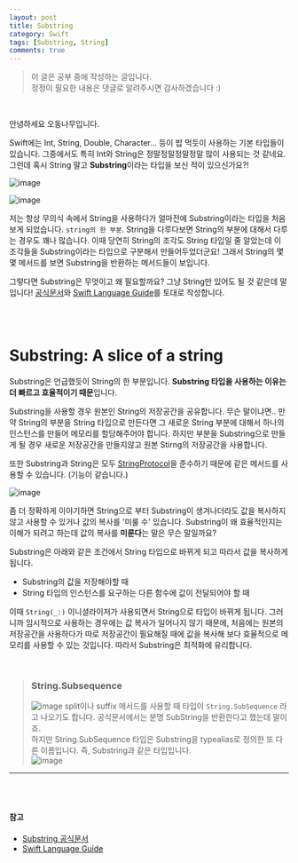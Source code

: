 ```yaml
---
layout: post
title: Substring
category: Swift
tags: [Substring, String]
comments: true
---
```

>이 글은 공부 중에 작성하는 글입니다.        
>정정이 필요한 내용은 댓글로 알려주시면 감사하겠습니다 :)

<br>

안녕하세요 오동나무입니다.  <br>

Swift에는 Int, String, Double, Character... 등이 밥 먹듯이 사용하는 기본 타입들이 있습니다. 그중에서도 특히 Int와 String은 정말정말정말정말 많이 사용되는 것 같네요. 그런데 혹시 String 말고 **Substring**이라는 타입을 보신 적이 있으신가요?! 

![image](https://user-images.githubusercontent.com/73867548/120068459-c3b88800-c0bb-11eb-96d3-461caac17b8b.jpeg)

![image](https://user-images.githubusercontent.com/73867548/120068549-26aa1f00-c0bc-11eb-81fa-6da3d52e6395.jpeg)


저는 항상 무의식 속에서 String을 사용하다가 얼마전에 Substring이라는 타입을 처음 보게 되었습니다. `string의 한 부분`. String을 다루다보면 String의 부분에 대해서 다루는 경우도 꽤나 많습니다. 이때 당연히 String의 조각도 String 타입일 줄 알았는데 이 조각들을 Substring이라는 타입으로 구분해서 만들어두었더군요! 그래서 String의 몇몇 메서드를 보면 Substring을 반환하는 메서드들이 보입니다. <br>

그렇다면 Substring은 무엇이고 왜 필요할까요? 그냥 String만 있어도 될 것 같은데 말입니다! [공식문서](https://developer.apple.com/documentation/swift/substring/)와 [Swift Language Guide](https://docs.swift.org/swift-book/LanguageGuide/StringsAndCharacters.html)를 토대로 작성합니다.

<br>
<br>

# Substring: A slice of a string

Substring은 언급했듯이 String의 한 부분입니다. **Substring 타입을 사용하는 이유는 더 빠르고 효율적이기 때문**입니다. <br>

Substring을 사용할 경우 원본인 String의 저장공간을 공유합니다. 무슨 말이냐면.. 만약 String의 부분을 String 타입으로 만든다면 그 새로운 String 부분에 대해서 하나의 인스턴스를 만들어 메모리를 할당해주어야 합니다. 하지만 부분을 Substring으로 만들게 될 경우 새로운 저장공간을 만들지않고 원본 Stirng의 저장공간을 사용합니다. <br>

또한 Substring과  String은 모두 [StringProtocol](https://developer.apple.com/documentation/swift/stringprotocol)을 준수하기 때문에 같은 메서드를 사용할 수 있습니다. (기능이 같습니다.) <br>

![image](https://user-images.githubusercontent.com/73867548/120070498-ce781a80-c0c5-11eb-8309-432814e1e0e1.jpeg)

 좀 더 정확하게 이야기하면 String으로 부터 Substring이 생겨나더라도 값을 복사하지 않고 사용할 수 있거나 값의 복사를 '미룰 수' 있습니다. Substring이 왜 효율적인지는 이해가 되려고 하는데 값의 복사를 **미룬다**는 말은 무슨 말일까요? <br>
 
Substring은 아래와 같은 조건에서 String 타입으로 바뀌게 되고 따라서 값을 복사하게 됩니다.
- Substring의 값을 저장해야할 때
- String 타입의 인스턴스를 요구하는 다른 함수에 값이 전달되어야 할 때

이때 `String(_:)` 이니셜라이저가 사용되면서 String으로 타입이 바뀌게 됩니다. 그러니까 임시적으로 사용하는 경우에는 값 복사가 일어나지 않기 때문에, 처음에는 원본의 저장공간을 사용하다가 따로 저장공간이 필요해질 때에 값을 복사해 보다 효율적으로 메모리를 사용할 수 있는 것입니다. 따라서 Substring은 최적화에 유리합니다.

<br>


> ### String.Subsequence
> ![image](https://user-images.githubusercontent.com/73867548/120070203-77be1100-c0c4-11eb-820d-7ee7ef51011a.jpeg)
split이나 suffix 메서드를 사용할 때 타입이 `String.SubSequence` 라고 나오기도 합니다. 공식문서에서는 분명 SubString을 반환한다고 했는데 말이죠. <br>
하지만 String.SubSequence 타입은 Substring을 typealias로 정의한 또 다른 이름입니다. 즉, Substring과 같은 타입입니다.   
![image](https://user-images.githubusercontent.com/73867548/120070324-e4d1a680-c0c4-11eb-8d61-91efc6067824.jpeg)


-----


<br>
<br>

#### 참고
- [Substring 공식문서](https://developer.apple.com/documentation/swift/substring/)
- [Swift Language Guide](https://docs.swift.org/swift-book/LanguageGuide/StringsAndCharacters.html)
<br>
<br>
